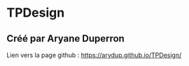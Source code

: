 # TPDesign
## Créé par Aryane Duperron ##
Lien vers la page github : https://arydup.github.io/TPDesign/
